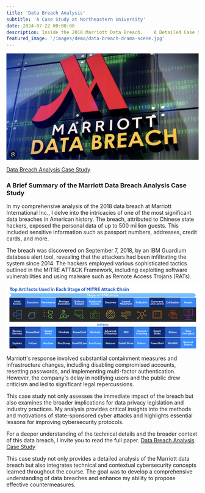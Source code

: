 ```yaml
---
title: 'Data Breach Analysis'
subtitle: 'A Case Study at Northeastern University'
date: 2024-07-22 00:00:00
description: Inside the 2018 Marriott Data Breach.    A Detailed Case Study.
featured_image: '/images/demo/data-breach-drama-scene.jpg'
---
```


![](/images/demo/Marriott-Data-Breach.jpg)

[Data Breach Analysis Case Study](https://vkibaja.github.io/assets/Data-Breach-Analysis-Case-Study-Paper.pdf)

### A Brief Summary of the Marriott Data Breach Analysis Case Study

In my comprehensive analysis of the 2018 data breach at Marriott International Inc., I delve into the intricacies of one of the most significant data breaches in American history. The breach, attributed to Chinese state hackers, exposed the personal data of up to 500 million guests. This included sensitive information such as passport numbers, addresses, credit cards, and more.

The breach was discovered on September 7, 2018, by an IBM Guardium database alert tool, revealing that the attackers had been infiltrating the system since 2014. The hackers employed various sophisticated tactics outlined in the MITRE ATT&CK Framework, including exploiting software vulnerabilities and using malware such as Remote Access Trojans (RATs).

![](/images/demo/Mitre-Attack-Mapping.jpg)

Marriott's response involved substantial containment measures and infrastructure changes, including disabling compromised accounts, resetting passwords, and implementing multi-factor authentication. However, the company's delay in notifying users and the public drew criticism and led to significant legal repercussions.

This case study not only assesses the immediate impact of the breach but also examines the broader implications for data privacy legislation and industry practices. My analysis provides critical insights into the methods and motivations of state-sponsored cyber attacks and highlights essential lessons for improving cybersecurity protocols.

For a deeper understanding of the technical details and the broader context of this data breach, I invite you to read the full paper. [Data Breach Analysis Case Study](https://vkibaja.github.io/assets/Data.Breach.Analysis.Case.Study.Paper.pdf)

This case study not only provides a detailed analysis of the Marriott data breach but also integrates technical and contextual cybersecurity concepts learned throughout the course. The goal was to develop a comprehensive understanding of data breaches and enhance my ability to propose effective countermeasures.

